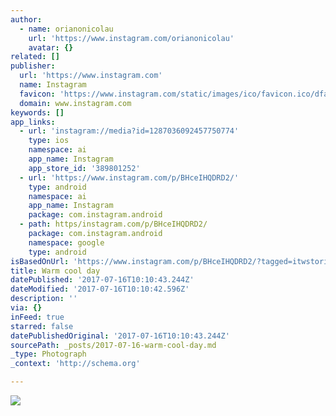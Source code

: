 ```yaml
---
author:
  - name: orianonicolau
    url: 'https://www.instagram.com/orianonicolau'
    avatar: {}
related: []
publisher:
  url: 'https://www.instagram.com'
  name: Instagram
  favicon: 'https://www.instagram.com/static/images/ico/favicon.ico/dfa85bb1fd63.ico'
  domain: www.instagram.com
keywords: []
app_links:
  - url: 'instagram://media?id=1287036092457750774'
    type: ios
    namespace: ai
    app_name: Instagram
    app_store_id: '389801252'
  - url: 'https://www.instagram.com/p/BHceIHQDRD2/'
    type: android
    namespace: ai
    app_name: Instagram
    package: com.instagram.android
  - path: https/instagram.com/p/BHceIHQDRD2/
    package: com.instagram.android
    namespace: google
    type: android
isBasedOnUrl: 'https://www.instagram.com/p/BHceIHQDRD2/?tagged=itwstories'
title: Warm cool day
datePublished: '2017-07-16T10:10:43.244Z'
dateModified: '2017-07-16T10:10:42.596Z'
description: ''
via: {}
inFeed: true
starred: false
datePublishedOriginal: '2017-07-16T10:10:43.244Z'
sourcePath: _posts/2017-07-16-warm-cool-day.md
_type: Photograph
_context: 'http://schema.org'

---
```

![](https://imgflo.herokuapp.com/graph/2b2431f8e7ba7b0/86ac5879e9baf414af4f8e093ff532bf/noop.jpg?input=https%3A%2F%2Fscontent.cdninstagram.com%2Ft51.2885-15%2Fs640x640%2Fsh0.08%2Fe35%2F13534570_1782162005258111_1718168110_n.jpg)